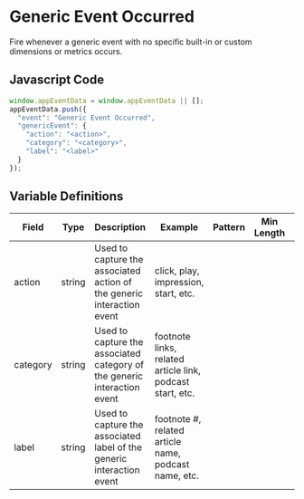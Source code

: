 # Generic Event Occurred

Fire whenever a generic event with no specific built-in or custom dimensions or metrics occurs.

## Javascript Code

```js
window.appEventData = window.appEventData || [];
appEventData.push({
  "event": "Generic Event Occurred",
  "genericEvent": {
    "action": "<action>",
    "category": "<category>",
    "label": "<label>"
  }
});
```
## Variable Definitions

|Field|Type|Description|Example|Pattern|Min Length|Max Length|Minimum|Maximum|Multiple Of|
| --- | --- | --- | --- | --- | --- | --- | --- | --- | --- |
|action|string|Used to capture the associated action of the generic interaction event|click, play, impression, start, etc.|
|category|string|Used to capture the associated category of the generic interaction event|footnote links,  related article link, podcast start, etc.|
|label|string|Used to capture the associated label of the generic interaction event|footnote #, related article name, podcast name, etc.|